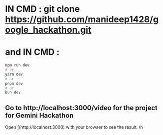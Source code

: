 # IN CMD : git clone https://github.com/manideep1428/google_hackathon.git 
# and IN CMD : 

```bash
npm run dev
# or
yarn dev
# or
pnpm dev
# or
bun dev
```

## Go to  http://localhost:3000/video for the project for Gemini Hackathon


Open [(http://localhost:3000) with your browser to see the result. /n
